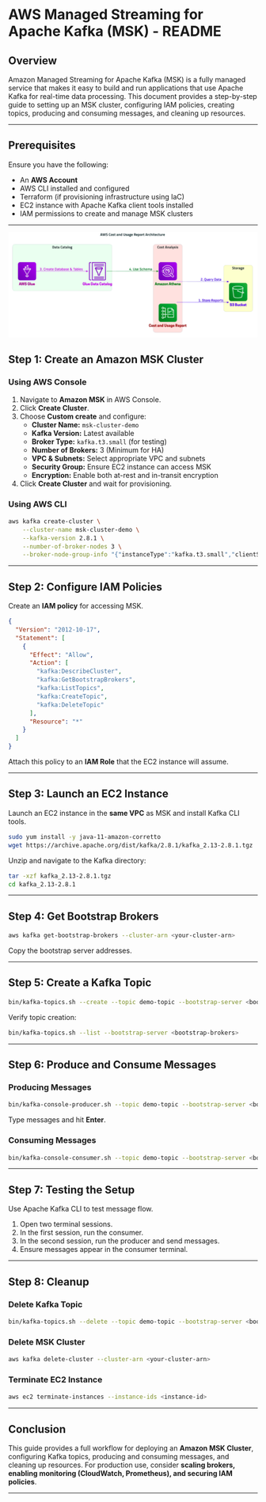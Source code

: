 # AWS Managed Streaming for Apache Kafka (MSK) - README

## Overview
Amazon Managed Streaming for Apache Kafka (MSK) is a fully managed service that makes it easy to build and run applications that use Apache Kafka for real-time data processing. This document provides a step-by-step guide to setting up an MSK cluster, configuring IAM policies, creating topics, producing and consuming messages, and cleaning up resources.

---

## Prerequisites
Ensure you have the following:
- An **AWS Account**
- AWS CLI installed and configured
- Terraform (if provisioning infrastructure using IaC)
- EC2 instance with Apache Kafka client tools installed
- IAM permissions to create and manage MSK clusters

---

![Diagram of the project](./04_managedStreamingForApacheKafka.png)

## Step 1: Create an Amazon MSK Cluster
### Using AWS Console
1. Navigate to **Amazon MSK** in AWS Console.
2. Click **Create Cluster**.
3. Choose **Custom create** and configure:
   - **Cluster Name:** `msk-cluster-demo`
   - **Kafka Version:** Latest available
   - **Broker Type:** `kafka.t3.small` (for testing)
   - **Number of Brokers:** 3 (Minimum for HA)
   - **VPC & Subnets:** Select appropriate VPC and subnets
   - **Security Group:** Ensure EC2 instance can access MSK
   - **Encryption:** Enable both at-rest and in-transit encryption
4. Click **Create Cluster** and wait for provisioning.

### Using AWS CLI
```sh
aws kafka create-cluster \
    --cluster-name msk-cluster-demo \
    --kafka-version 2.8.1 \
    --number-of-broker-nodes 3 \
    --broker-node-group-info "{"instanceType":"kafka.t3.small","clientSubnets":["subnet-xyz"],"securityGroups":["sg-abc"]}"
```

---

## Step 2: Configure IAM Policies
Create an **IAM policy** for accessing MSK.

```json
{
  "Version": "2012-10-17",
  "Statement": [
    {
      "Effect": "Allow",
      "Action": [
        "kafka:DescribeCluster",
        "kafka:GetBootstrapBrokers",
        "kafka:ListTopics",
        "kafka:CreateTopic",
        "kafka:DeleteTopic"
      ],
      "Resource": "*"
    }
  ]
}
```

Attach this policy to an **IAM Role** that the EC2 instance will assume.

---

## Step 3: Launch an EC2 Instance
Launch an EC2 instance in the **same VPC** as MSK and install Kafka CLI tools.

```sh
sudo yum install -y java-11-amazon-corretto
wget https://archive.apache.org/dist/kafka/2.8.1/kafka_2.13-2.8.1.tgz
```

Unzip and navigate to the Kafka directory:
```sh
tar -xzf kafka_2.13-2.8.1.tgz
cd kafka_2.13-2.8.1
```

---

## Step 4: Get Bootstrap Brokers
```sh
aws kafka get-bootstrap-brokers --cluster-arn <your-cluster-arn>
```
Copy the bootstrap server addresses.

---

## Step 5: Create a Kafka Topic
```sh
bin/kafka-topics.sh --create --topic demo-topic --bootstrap-server <bootstrap-brokers> --replication-factor 3 --partitions 1
```

Verify topic creation:
```sh
bin/kafka-topics.sh --list --bootstrap-server <bootstrap-brokers>
```

---

## Step 6: Produce and Consume Messages

### Producing Messages
```sh
bin/kafka-console-producer.sh --topic demo-topic --bootstrap-server <bootstrap-brokers>
```
Type messages and hit **Enter**.

### Consuming Messages
```sh
bin/kafka-console-consumer.sh --topic demo-topic --bootstrap-server <bootstrap-brokers> --from-beginning
```

---

## Step 7: Testing the Setup
Use Apache Kafka CLI to test message flow.

1. Open two terminal sessions.
2. In the first session, run the consumer.
3. In the second session, run the producer and send messages.
4. Ensure messages appear in the consumer terminal.

---

## Step 8: Cleanup
### Delete Kafka Topic
```sh
bin/kafka-topics.sh --delete --topic demo-topic --bootstrap-server <bootstrap-brokers>
```

### Delete MSK Cluster
```sh
aws kafka delete-cluster --cluster-arn <your-cluster-arn>
```

### Terminate EC2 Instance
```sh
aws ec2 terminate-instances --instance-ids <instance-id>
```

---

## Conclusion
This guide provides a full workflow for deploying an **Amazon MSK Cluster**, configuring Kafka topics, producing and consuming messages, and cleaning up resources. For production use, consider **scaling brokers, enabling monitoring (CloudWatch, Prometheus), and securing IAM policies**.

---
